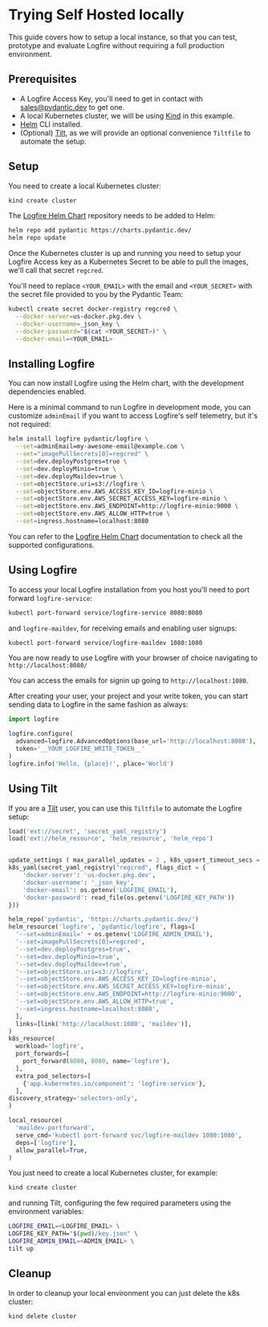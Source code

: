 # Trying Self Hosted locally

This guide covers how to setup a local instance, so that you can test, prototype and evaluate Logfire without requiring a full production environment.

## Prerequisites

- A Logfire Access Key, you'll need to get in contact with [sales@pydantic.dev](mailto:sales@pydantic.dev) to get one.
- A local Kubernetes cluster, we will be using [Kind](https://kind.sigs.k8s.io/) in this example.
- [Helm](https://helm.sh) CLI installed.
- (Optional) [Tilt](https://tilt.dev/), as we will provide an optional convenience `Tiltfile` to automate the setup.

## Setup

You need to create a local Kubernetes cluster:

```bash
kind create cluster
```

The [Logfire Helm Chart](https://github.com/pydantic/logfire-helm-chart) repository needs to be added to Helm:

```bash
helm repo add pydantic https://charts.pydantic.dev/
helm repo update
```

Once the Kubernetes cluster is up and running you need to setup your Logfire Access key as a Kubernetes Secret to be able to pull the images, we'll call that secret `regcred`.

You'll need to replace `<YOUR_EMAIL>` with the email and `<YOUR_SECRET>` with the secret file provided to you by the Pydantic Team:

```bash
kubectl create secret docker-registry regcred \
  --docker-server=us-docker.pkg.dev \
  --docker-username=_json_key \
  --docker-password="$(cat <YOUR_SECRET>)" \
  --docker-email=<YOUR_EMAIL>
```

## Installing Logfire

You can now install Logfire using the Helm chart, with the development dependencies enabled.

Here is a minimal command to run Logfire in development mode, you can customize `adminEmail` if you want to access Logfire's self telemetry, but it's not required:

```bash
helm install logfire pydantic/logfire \
  --set=adminEmail=my-awesome-email@example.com \
  --set="imagePullSecrets[0]=regcred" \
  --set=dev.deployPostgres=true \
  --set=dev.deployMinio=true \
  --set=dev.deployMaildev=true \
  --set=objectStore.uri=s3://logfire \
  --set=objectStore.env.AWS_ACCESS_KEY_ID=logfire-minio \
  --set=objectStore.env.AWS_SECRET_ACCESS_KEY=logfire-minio \
  --set=objectStore.env.AWS_ENDPOINT=http://logfire-minio:9000 \
  --set=objectStore.env.AWS_ALLOW_HTTP=true \
  --set=ingress.hostname=localhost:8080
```

You can refer to the [Logfire Helm Chart](https://github.com/pydantic/logfire-helm-chart) documentation to check all the supported configurations.


## Using Logfire

To access your local Logfire installation from you host you'll need to port forward `logfire-service`:

```bash
kubectl port-forward service/logfire-service 8080:8080
```

and `logfire-maildev`, for receiving emails and enabling user signups:

```bash
kubectl port-forward service/logfire-maildev 1080:1080
```

You are now ready to use Logfire with your browser of choice navigating to `http://localhost:8080/`

You can access the emails for signin up going to `http://localhost:1080`.

After creating your user, your project and your write token, you can start sending data to Logfire in the same fashion as always:

```python
import logfire

logfire.configure(
  advanced=logfire.AdvancedOptions(base_url='http://localhost:8080'),
  token='__YOUR_LOGFIRE_WRITE_TOKEN__'
)
logfire.info('Hello, {place}!', place='World')
```

## Using Tilt

If you are a [Tilt](https://tilt.dev/) user, you can use this `Tiltfile` to automate the Logfire setup:

```python title="Tiltfile"
load('ext://secret', 'secret_yaml_registry')
load('ext://helm_resource', 'helm_resource', 'helm_repo')


update_settings ( max_parallel_updates = 3 , k8s_upsert_timeout_secs = 600 , suppress_unused_image_warnings = None )
k8s_yaml(secret_yaml_registry("regcred", flags_dict = {
    'docker-server': 'us-docker.pkg.dev',
    'docker-username': '_json_key',
    'docker-email': os.getenv('LOGFIRE_EMAIL'),
    'docker-password': read_file(os.getenv('LOGFIRE_KEY_PATH'))
}))

helm_repo('pydantic', 'https://charts.pydantic.dev/')
helm_resource('logfire', 'pydantic/logfire', flags=[
  '--set=adminEmail=' + os.getenv('LOGFIRE_ADMIN_EMAIL'),
  '--set=imagePullSecrets[0]=regcred',
  '--set=dev.deployPostgres=true',
  '--set=dev.deployMinio=true',
  '--set=dev.deployMaildev=true',
  '--set=objectStore.uri=s3://logfire',
  '--set=objectStore.env.AWS_ACCESS_KEY_ID=logfire-minio',
  '--set=objectStore.env.AWS_SECRET_ACCESS_KEY=logfire-minio',
  '--set=objectStore.env.AWS_ENDPOINT=http://logfire-minio:9000',
  '--set=objectStore.env.AWS_ALLOW_HTTP=true',
  '--set=ingress.hostname=localhost:8080',
  ],
  links=[link('http://localhost:1080', 'maildev')],
)
k8s_resource(
  workload='logfire',
  port_forwards=[
    port_forward(8080, 8080, name='logfire'),
  ],
  extra_pod_selectors=[
    {'app.kubernetes.io/component': 'logfire-service'},
  ],
discovery_strategy='selectors-only',
)

local_resource(
  'maildev-portforward',
  serve_cmd='kubectl port-forward svc/logfire-maildev 1080:1080',
  deps=['logfire'],
  allow_parallel=True,
)
```

You just need to create a local Kubernetes cluster, for example:

```bash
kind create cluster
```

and running Tilt, configuring the few required parameters using the environment variables:

```bash
LOGFIRE_EMAIL=<LOGFIRE_EMAIL> \
LOGFIRE_KEY_PATH="$(pwd)/key.json" \
LOGFIRE_ADMIN_EMAIL=<ADMIN_EMAIL> \
tilt up
```

## Cleanup

In order to cleanup your local environment you can just delete the k8s cluster:

```bash
kind delete cluster
```
